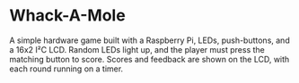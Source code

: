 # Whack-A-Mole
A simple hardware game built with a Raspberry Pi, LEDs, push-buttons, and a 16x2 I²C LCD.   Random LEDs light up, and the player must press the matching button to score.   Scores and feedback are shown on the LCD, with each round running on a timer.
